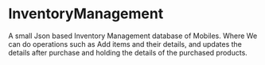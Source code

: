 # InventoryManagement
A small Json based  Inventory Management database of Mobiles.
Where We can do operations such as Add items and their details, and updates the details after purchase and holding the details of the purchased products.
